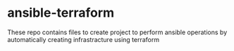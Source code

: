 # ansible-terraform
These repo contains files to create project to perform ansible operations by automatically creating infrastracture using terraform
